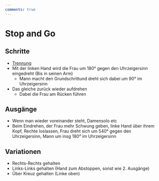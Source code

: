 ```yaml
---
comments: true
---
```

# Stop and Go

## Schritte

- [Trennung](Basics.md#trennung)
- Mit der linken Hand wird die Frau um 180° gegen den Uhrzeigersinn eingedreht (Bis in seinen Arm)
    - Mann macht den Grundschrittund dreht sich dabei um 90° im Uhrzeigersinn
- Das gleiche zurück wieder aufdrehen
    - Dabei die Frau am Rücken führen

## Ausgänge

- Wenn man wieder voreinander steht, Damensolo etc
- Beim Eindrehen, der Frau mehr Schwung geben, linke Hand über ihrem Kopf, Rechte loslassen, Frau dreht sich um 540° gegen den Uhrzeigersinn, Mann um insg 180° im Uhrzeigersinn

## Variationen

- Rechts-Rechts gehalten
- Links-Links gehalten (Hand zum Abstoppen, sonst wie 2. Ausgänge)
- Über Kreuz gehalten (Linke oben)
